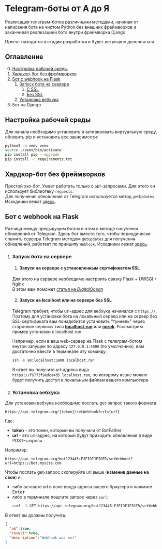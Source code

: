 # Telegram-боты от А до Я
<p>Реализация телеграм-ботов различными методами, начиная от написания бота на чистом Python без внешних фреймворков и заканчивая реализацией бота внутри фреймворка Django
<p>Проект находится в стадии разработки и будет регулярно дополняться

## Оглавление
0. [Настройка рабочей среды](#Настройка-рабочей-среды)
1. [Хардкор-бот без фреймворков](#Хардкор-бот-без-фреймворков)
2. [Бот с webhook на Flask](#Бот-с-webhook-на-Flask)
	1. [Запуск бота на сервере](#Запуск-бота-на-сервере)
		1. [С SSL](#Запуск-на-сервере-с-установленным-сертификатом-SSL)
		2. [Без SSL](#Запуск-на-localhost-или-на-сервере-без-SSL)
	2. [Установка вебхука](#Установка-вебхука)
3. Бот на Django

## Настройка рабочей среды

Для начала необходимо установить и активировать виртуальную среду, обновить pip и установить все зависимости:
```bash
python3 -m venv venv
source ./venv/bin/activate
pip install pip --upgrade
pip install -r requirements.txt
```

## Хардкор-бот без фреймворков

Простой эхо-бот. Умеет работать только с `GET`-запросами.
Для этого он использует библиотеку `requests`.  
Для получения обновлений от Telegram используется метод `getUpdates`  
Исходники лежат [здесь](https://github.com/Khalmatov/python-telegram-bots/tree/master/bot-hardcore).


## Бот с webhook на Flask

Разница между предыдущим ботом и этим в методе получения обновлений от Telegram.
Здесь бот вместо того, чтобы периодически спамить сервера Telegram методом `getUpdates` для получения обновлений,
работает по принципу `Webhook`. Исходники лежат [здесь](https://github.com/Khalmatov/python-telegram-bots/tree/master/bot-flask).

1. ### Запуск бота на сервере
	1. #### Запуск на сервере с установленным сертификатом SSL 

	Для этого на сервере необходимо настроить связку Flask + UWSGI + Nginx  
	В этом вам поможет [статья на *DigitalOcean*](https://www.digitalocean.com/community/tutorials/how-to-serve-flask-applications-with-uswgi-and-nginx-on-ubuntu-18-04-ru)

	2. #### Запуск на localhost или на сервере без SSL

	Telegram требует, чтобы url-адрес для вебхука начинался с `https://`.
	Поэтому для установки бота на локальный сервер или на сервер без SSL-сертификата
	вам понадобится установить "туннель" через сторонние сервисы типа [**localhost.run**](https://localhost.run) или [**ngrok**](https://ngrok.com).
	Рассмотрим пример установки с localhost.run.


	Например, если в ваш web-сервер на Flask с телеграм-ботом внутри запущен по адресу `127.0.0.1:5000` (по умолчанию),
	вам достаточно ввести в терминале эту команду:
	```bash
	ssh -R 80:localhost:5000 localhost.run
	```
	В ответ вы получите url-адреса вида `https://f6773f9edca4d5.localhost.run`,
	по которому извне можно будет получить доступ к локальным файлам вашего компьютера

2. ### Установка вебхука

Для установки вебхука необходимо послать get-запрос такого формата:
```url
https://api.telegram.org/{token}/setWebhook?url={url}
```
Где:
* **token** - это токен, который вы получили от BotFather
* **url** - это url-адрес, на который будут приходить обновления в виде POST-запроса

Например:
```url
https://api.telegram.org/bot123445:FJFIOEJFIOER/setWebhook?url=https://bot.mysite.com
```

Чтобы послать get-запрос скопируйте url выше (**изменив данные на свои**) и:
* либо вставьте url в поле ввода адреса вашего браузера и нажмите <kbd>Enter</kbd>
* либо в терминале пошлите запрос через `curl`:
	```bash
	curl -X GET https://api.telegram.org/bot123445:FJFIOEJFIOER/setWebhook?url=https://f6773f9edca4d5.localhost.run
	```

В ответ вы должны получить:
```json
{
  "ok":true,
  "result":true,
  "description":"Webhook was set"
}
```
